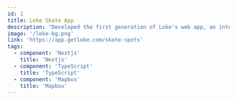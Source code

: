 ```yaml
---
id: 1
title: Loke Skate App 
description: "Developed the first generation of Loke's web app, an interactive skate-spot discovery/sharing app, using Nextjs and Mapbox. Key features include sharable URLs, randomized popups, clustering, searching & sorting, SEO optimizations(metadata, dynamic sitemap) and more."
image: '/loke-bg.png'
link: 'https://app.getloke.com/skate-spots'
tags: 
  - component: 'Nextjs'
    title: 'Nextjs'
  - component: 'TypeScript'
    title: 'TypeScript'
  - component: 'Mapbox'
    title: 'Mapbox'
---
```

